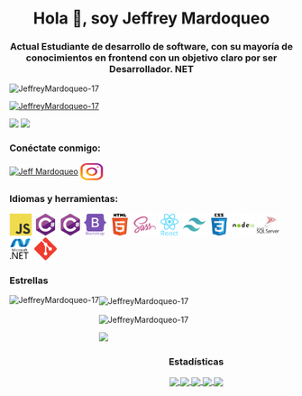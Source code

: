<!-- <head>
 <link rel="stylesheet" href="style.css">
<link>
</head>
<div class = "header">
<div class = "imgenes">
<img class = "perfil"src="./PROPUESTA1.svg" alt="Mi silueta" width="900" height="450" >  </div>
</div>
<h1 align="center">Holaa 👋, Mi nombre Jeffrey Mardoqueo</h1>
<h3 align="center">Actual Estudiante de desarrollo de software, con su mayoría de conocimientos en frontend con un objetivo claro por ser Desarrollador .NET </h3>
<p>Me apasiona adquirir conocimientos avanzados en desarrollo de aplicaciones web para crear soluciones innovadoras y eficientes. Mi objetivo es desarrollar sistemas que me permitan alcanzar mis metas personales y proyectos de vida, utilizando tecnologías como C#, JavaScript, y frameworks como Bootstrap y Teliwin.</p>
<p>Ademas soy una persona que cuando no estoy estudiando, procuro tener actividad fisica que me ayuda a liberar mi estres y regresar con energias renobadas, creo que si tengo una buena salud puedo rendir el 100% por eso para mi es muy importante eso, para poder brindar mi mayor esfuerzo y mejores soluciones a dibersos problemas que se me presenten en los ambitos de desarrollo. 💻💖</p>

- 🔭 Actualmente estoy trabajando en un proyecto de **Sistema de sitas par masajista**

- 📫 Puedes escribeme al correo **jeffreymardoqueo260@gmail.com**

- ⚡ Mi personalidad es ser relajado, siempre trato de **ser optimista**

<h3 align="left">Conecta conmigo:</h3>
<p align="left ">
<a href="https://linkedin.com/in/jeffrey mardoqueo jiménez santos" target="blank"><img align="center" src="./linkedin.png" alt="jeffrey mardoqueo jiménez santos" height="50" width="50" /></a>
<a href="https://fb.com/jeff mardoqueo" target="blank"><img align="center" src="./facebook.png" alt="jeff mardoqueo" height="50" width="50" /></a>
<a href="https://instagram.com /jeff mardoqueo" target="blank"><img align="center" src="./instagram.png" alt="jeff mardoqueo" height="50" width="50" /></a>
</p>

<h3 align = "left">🔥 Mis estadisticas: </h3>
<div style="display: grid; grid-template-columns: 1fr 1fr; gap: 10px;">
    <div style="display: flex; flex-direction: column;">
        <img src="https://github-readme-stats.vercel.app/api?username=jeffreymardoqueo-17&show_icons=true&locale=en&theme=dark" alt="jeffreymardoqueo-17" style="height: 200px; border: 5px solid #EE96F9;">
        <img src="https://github-readme-stats.vercel.app/api/top-langs?username=jeffreymardoqueo-17&show_icons=true&locale=en&layout=compact&theme=dark" alt="jeffreymardoqueo-17" style="height: 200px; width: 360px; border: 5px solid #EE96F9;">
    </div>
    <img src="https://github-readme-streak-stats.herokuapp.com/?user=jeffreymardoqueo-17&theme=dark" alt="jeffreymardoqueo-17" style="width: 100%; border: 5px solid #EE96F9;">
</div> -->
<h1 align="center">Hola 👋, soy Jeffrey Mardoqueo</h1>
<h3 align="center">Actual Estudiante de desarrollo de software, con su mayoría de conocimientos en frontend con un objetivo claro por ser Desarrollador. NET</h3>
<p align="left"> <img src="https://komarev.com/ghpvc/?username=JeffreyMardoqueo-17&label=Profile%20views&color=0e75b6&style=flat" alt="JeffreyMardoqueo-17" /> </p>

<p align="left"> <a href="https://github.com/ryo-ma/github-profile-tropic"><img src="https://github-profile -trofeo.vercel.app/?username=JeffreyMardoqueo-17&theme=" alt="JeffreyMardoqueo-17" /></a> </p>

<div> <a href="https://github.com/JeffreyMardoqueo- 17" target="_blank"><img src="https://img.shields.io/badge/GitHub-100000?style=for-the-badge&logo=github&logoColor=white" target="_blank"></a >
<a href="https://instagram.com/@jeffMardoqueo" target="_blank"><img src="https://img.shields.io/badge/Instagram-E4405F?style=for-the- badge&logo=instagram&logoColor=white" target="_blank"></a>
</div> <h3 align="left">Conéctate conmigo:</h3>
<p align="left">
<a href="https ://fb.com/Jeff Mardoqueo" target="blank"><img align="center" src="https://raw.githubusercontent.com/teamedwardforever/Readme-Generator/71f25dd8b98329b168142a6b782a107b75eab178/svg/Social/facebook. svg" alt="Jeff Mardoqueo" height="30" width="40" /></a> <a href="https://instagram.com/@jeffMardoqueo" target="blank"><img align= "center" src="https://raw.githubusercontent.com/teamedwardforever/Readme-Generator/71f25dd8b98329b168142a6b782a107b75eab178/svg/Social/instagram.svg" alt="@jeffMardoqueo" height="30" width="40" /> </a> </p>

<h3 align="left">Idiomas y herramientas:</h3>
<p align="left">
<img src="https://raw.githubusercontent.com/teamedwardforever/Readme-Generator/71f25dd8b98329b168142a6b782a107b75eab178/svg/Skills/Languages/javascript-original.svg" alt="Javascript" width="40" height="40" />
<img src="https://raw.githubusercontent.com/teamedwardforever/Readme-Generator/71f25dd8b98329b168142a6b782a107b75eab178/svg/Skills/Languages/csharp-original.svg" alt="Csharp" width="40" height="40" />
<img src="https://raw.githubusercontent.com/teamedwardforever/Readme-Generator/71f25dd8b98329b168142a6b782a107b75eab178/svg/Skills/Languages/csharp-original.svg" alt="Csharp" width="40" height="40" />
<img src="https://raw.githubusercontent.com/teamedwardforever/Readme-Generator/71f25dd8b98329b168142a6b782a107b75eab178/svg/Skills/Frontend/bootstrap-plain-wordmark.svg" alt="Bootstrap" width="40" height=" 40"/>
<img src="https://raw.githubusercontent.com/teamedwardforever/Readme-Generator/71f25dd8b98329b168142a6b782a107b75eab178/svg/Skills/Frontend/html5-original-wordmark.svg" alt="HTML" width="40" height=" 40"/>
<img src="https://raw.githubusercontent.com/teamedwardforever/Readme-Generator/71f25dd8b98329b168142a6b782a107b75eab178/svg/Skills/Frontend/sass-original.svg" alt="Sass" width="40" height="40" />
<img src="https://raw.githubusercontent.com/teamedwardforever/Readme-Generator/71f25dd8b98329b168142a6b782a107b75eab178/svg/Skills/Frontend/react-original-wordmark.svg" alt="React" width="40" height=" 40"/>
<img src="https://raw.githubusercontent.com/teamedwardforever/Readme-Generator/71f25dd8b98329b168142a6b782a107b75eab178/svg/Skills/Frontend/tailwindcss-icon.svg" alt="Tailwindcss" width="40" height="40" />
<img src="https://raw.githubusercontent.com/teamedwardforever/Readme-Generator/71f25dd8b98329b168142a6b782a107b75eab178/svg/Skills/Frontend/css3-original-wordmark.svg" alt="Css" width="40" height=" 40"/>
<img src="https://raw.githubusercontent.com/teamedwardforever/Readme-Generator/71f25dd8b98329b168142a6b782a107b75eab178/svg/Skills/Backend/nodejs-original-wordmark.svg" alt="NodeJs" width="40" height=" 40"/>
<img src="https://raw.githubusercontent.com/teamedwardforever/Readme-Generator/71f25dd8b98329b168142a6b782a107b75eab178/svg/Skills/Database/microsoft-sql-server-logo.svg" alt="Microsoft Sql Server" width="40 "altura="40"/>
<img src="https://raw.githubusercontent.com/teamedwardforever/Readme-Generator/71f25dd8b98329b168142a6b782a107b75eab178/svg/Skills/Framework/dot-net-original-wordmark.svg" alt="Dot Net" width="40" altura="40"/>
<img src="https://raw.githubusercontent.com/teamedwardforever/Readme-Generator/71f25dd8b98329b168142a6b782a107b75eab178/svg/Skills/Other/git-scm-icon.svg" alt="Git" width="40" height=" 40"/>
</p>

<h3 align="left">Estrellas</h3>
<img align="left" height="180em" src="https://github-readme-stats.vercel.app/api/top- langs/?username=JeffreyMardoqueo-17&layout=compact&theme=radical" alt=JeffreyMardoqueo-17 />

<p> <img align="center" height="180em" src="https://github-readme-stats. vercel.app/api?username=JeffreyMardoqueo-17&show_icons=true&locale=en&theme=radical" alt="JeffreyMardoqueo-17" /></p>

<p><img align="center" height="180em" src="https ://github-readme-streak-stats.herokuapp.com/?user=JeffreyMardoqueo-17&theme=radical" alt="JeffreyMardoqueo-17" /></p>

<img src="https://user-images. githubusercontent.com/73097560/115834477-dbab4500-a447-11eb-908a-139a6edaec5c.gif"> <h3 align="center">Estadísticas</h3>
<div align="center">
<a href="https:/ /github.com/JeffreyMardoqueo-17">
<img align="center" src="http://github-profile-summary-cards.vercel.app/api/cards/stats?username=JeffreyMardoqueo-17&theme=rose_pine" height="180em" />
<img align="center" src="http://github-profile-summary-cards.vercel.app/api/cards/most-commit-language?username=JeffreyMardoqueo-17&theme=rose_pine " height="180em" />
<img align="center" src="http://github-profile-summary-cards.vercel.app/api/cards/repos-per-language?username=JeffreyMardoqueo-17&theme= rose_pine" height="180em" />
<img align="center" src="http://github-profile-summary-cards.vercel.app/api/cards/productive-time?username=JeffreyMardoqueo-17&theme=2077 " height="180em" />
<img align="center" src="http://github-profile-summary-cards.vercel.app/api/cards/profile-details?username=JeffreyMardoqueo-17&theme=2077" altura="180em" />
</div>
